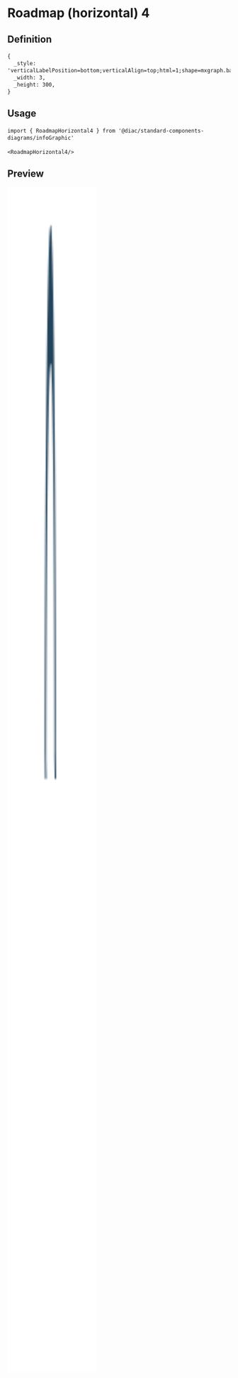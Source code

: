 # Roadmap (horizontal) 4

## Definition

```
{
  _style: 'verticalLabelPosition=bottom;verticalAlign=top;html=1;shape=mxgraph.basic.partConcEllipse;startAngle=0.75;endAngle=0.25;arcWidth=0.25;fillColor=#23445D;strokeColor=none;',
  _width: 3,
  _height: 300,
}
```

## Usage

```
import { RoadmapHorizontal4 } from '@diac/standard-components-diagrams/infoGraphic'

<RoadmapHorizontal4/>
```

## Preview

<img src="./roadmap-horizontal-4.png" width="200"/>
